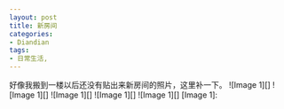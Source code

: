 ```yaml
---
layout: post
title: 新房间
categories:
- Diandian
tags:
- 日常生活, 
---
```

好像我搬到一楼以后还没有贴出来新房间的照片，这里补一下。 !\[Image 1\]\[\]‍ !\[Image 1\]\[\]‍ !\[Image 1\]\[\]‍ !\[Image 1\]\[\]‍ !\[Image 1\]\[\]‍ \[Image 1\]: